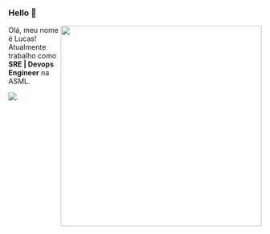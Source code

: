### Hello 👋

<img align="right" width="400px" src="https://i2.wp.com/allhtaccess.info/wp-content/uploads/2018/03/programming.gif?fit=1281%2C716&ssl=1" />

<p align="left"> 
  Olá, meu nome é Lucas! Atualmente trabalho como <strong>SRE | Devops Engineer</strong> na ASML.
</p>

<a href="https://www.linkedin.com/in/lucasstofaleti/" alt="Linkedin">
  <img src="https://img.shields.io/badge/-Linkedin-0e76a8?style=flat-square&logo=Linkedin&logoColor=white&link=https://www.linkedin.com/in/lucasstofaleti/" /></a>
